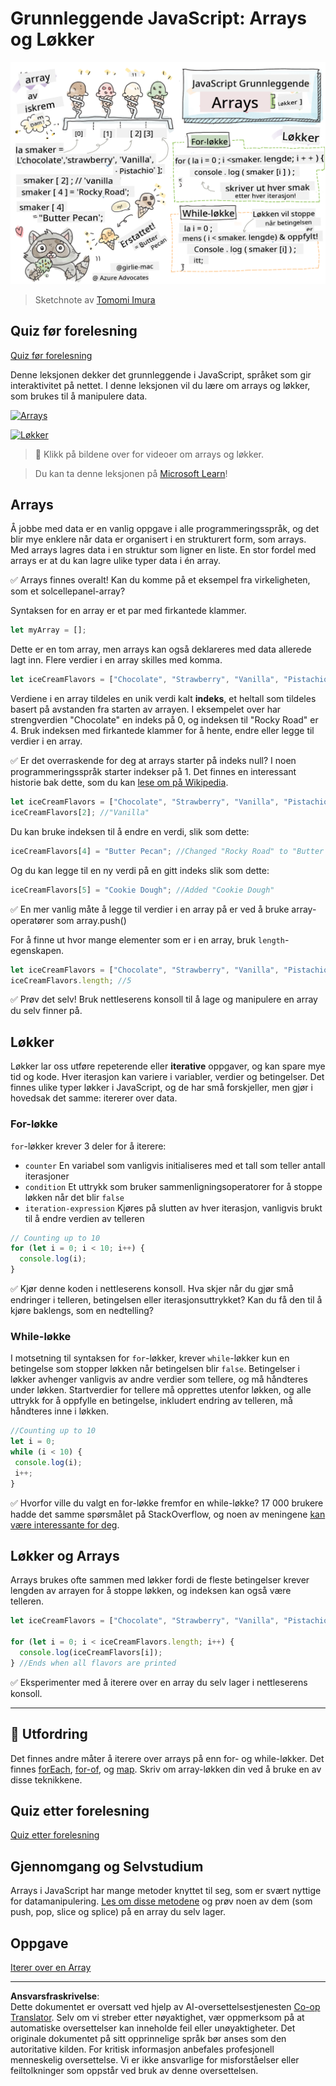 <!--
CO_OP_TRANSLATOR_METADATA:
{
  "original_hash": "3f7f87871312cf6cc12662da7d973182",
  "translation_date": "2025-08-26T21:46:59+00:00",
  "source_file": "2-js-basics/4-arrays-loops/README.md",
  "language_code": "no"
}
-->
# Grunnleggende JavaScript: Arrays og Løkker

![Grunnleggende JavaScript - Arrays](../../../../translated_images/webdev101-js-arrays.439d7528b8a294558d0e4302e448d193f8ad7495cc407539cc81f1afe904b470.no.png)
> Sketchnote av [Tomomi Imura](https://twitter.com/girlie_mac)

## Quiz før forelesning
[Quiz før forelesning](https://ff-quizzes.netlify.app/web/quiz/13)

Denne leksjonen dekker det grunnleggende i JavaScript, språket som gir interaktivitet på nettet. I denne leksjonen vil du lære om arrays og løkker, som brukes til å manipulere data.

[![Arrays](https://img.youtube.com/vi/1U4qTyq02Xw/0.jpg)](https://youtube.com/watch?v=1U4qTyq02Xw "Arrays")

[![Løkker](https://img.youtube.com/vi/Eeh7pxtTZ3k/0.jpg)](https://www.youtube.com/watch?v=Eeh7pxtTZ3k "Løkker")

> 🎥 Klikk på bildene over for videoer om arrays og løkker.

> Du kan ta denne leksjonen på [Microsoft Learn](https://docs.microsoft.com/learn/modules/web-development-101-arrays/?WT.mc_id=academic-77807-sagibbon)!

## Arrays

Å jobbe med data er en vanlig oppgave i alle programmeringsspråk, og det blir mye enklere når data er organisert i en strukturert form, som arrays. Med arrays lagres data i en struktur som ligner en liste. En stor fordel med arrays er at du kan lagre ulike typer data i én array.

✅ Arrays finnes overalt! Kan du komme på et eksempel fra virkeligheten, som et solcellepanel-array?

Syntaksen for en array er et par med firkantede klammer.

```javascript
let myArray = [];
```

Dette er en tom array, men arrays kan også deklareres med data allerede lagt inn. Flere verdier i en array skilles med komma.

```javascript
let iceCreamFlavors = ["Chocolate", "Strawberry", "Vanilla", "Pistachio", "Rocky Road"];
```

Verdiene i en array tildeles en unik verdi kalt **indeks**, et heltall som tildeles basert på avstanden fra starten av arrayen. I eksempelet over har strengverdien "Chocolate" en indeks på 0, og indeksen til "Rocky Road" er 4. Bruk indeksen med firkantede klammer for å hente, endre eller legge til verdier i en array.

✅ Er det overraskende for deg at arrays starter på indeks null? I noen programmeringsspråk starter indekser på 1. Det finnes en interessant historie bak dette, som du kan [lese om på Wikipedia](https://en.wikipedia.org/wiki/Zero-based_numbering).

```javascript
let iceCreamFlavors = ["Chocolate", "Strawberry", "Vanilla", "Pistachio", "Rocky Road"];
iceCreamFlavors[2]; //"Vanilla"
```

Du kan bruke indeksen til å endre en verdi, slik som dette:

```javascript
iceCreamFlavors[4] = "Butter Pecan"; //Changed "Rocky Road" to "Butter Pecan"
```

Og du kan legge til en ny verdi på en gitt indeks slik som dette:

```javascript
iceCreamFlavors[5] = "Cookie Dough"; //Added "Cookie Dough"
```

✅ En mer vanlig måte å legge til verdier i en array på er ved å bruke array-operatører som array.push()

For å finne ut hvor mange elementer som er i en array, bruk `length`-egenskapen.

```javascript
let iceCreamFlavors = ["Chocolate", "Strawberry", "Vanilla", "Pistachio", "Rocky Road"];
iceCreamFlavors.length; //5
```

✅ Prøv det selv! Bruk nettleserens konsoll til å lage og manipulere en array du selv finner på.

## Løkker

Løkker lar oss utføre repeterende eller **iterative** oppgaver, og kan spare mye tid og kode. Hver iterasjon kan variere i variabler, verdier og betingelser. Det finnes ulike typer løkker i JavaScript, og de har små forskjeller, men gjør i hovedsak det samme: itererer over data.

### For-løkke

`for`-løkker krever 3 deler for å iterere:
- `counter` En variabel som vanligvis initialiseres med et tall som teller antall iterasjoner
- `condition` Et uttrykk som bruker sammenligningsoperatorer for å stoppe løkken når det blir `false`
- `iteration-expression` Kjøres på slutten av hver iterasjon, vanligvis brukt til å endre verdien av telleren
  
```javascript
// Counting up to 10
for (let i = 0; i < 10; i++) {
  console.log(i);
}
```

✅ Kjør denne koden i nettleserens konsoll. Hva skjer når du gjør små endringer i telleren, betingelsen eller iterasjonsuttrykket? Kan du få den til å kjøre baklengs, som en nedtelling?

### While-løkke

I motsetning til syntaksen for `for`-løkker, krever `while`-løkker kun en betingelse som stopper løkken når betingelsen blir `false`. Betingelser i løkker avhenger vanligvis av andre verdier som tellere, og må håndteres under løkken. Startverdier for tellere må opprettes utenfor løkken, og alle uttrykk for å oppfylle en betingelse, inkludert endring av telleren, må håndteres inne i løkken.

```javascript
//Counting up to 10
let i = 0;
while (i < 10) {
 console.log(i);
 i++;
}
```

✅ Hvorfor ville du valgt en for-løkke fremfor en while-løkke? 17 000 brukere hadde det samme spørsmålet på StackOverflow, og noen av meningene [kan være interessante for deg](https://stackoverflow.com/questions/39969145/while-loops-vs-for-loops-in-javascript).

## Løkker og Arrays

Arrays brukes ofte sammen med løkker fordi de fleste betingelser krever lengden av arrayen for å stoppe løkken, og indeksen kan også være telleren.

```javascript
let iceCreamFlavors = ["Chocolate", "Strawberry", "Vanilla", "Pistachio", "Rocky Road"];

for (let i = 0; i < iceCreamFlavors.length; i++) {
  console.log(iceCreamFlavors[i]);
} //Ends when all flavors are printed
```

✅ Eksperimenter med å iterere over en array du selv lager i nettleserens konsoll.

---

## 🚀 Utfordring

Det finnes andre måter å iterere over arrays på enn for- og while-løkker. Det finnes [forEach](https://developer.mozilla.org/docs/Web/JavaScript/Reference/Global_Objects/Array/forEach), [for-of](https://developer.mozilla.org/docs/Web/JavaScript/Reference/Statements/for...of), og [map](https://developer.mozilla.org/docs/Web/JavaScript/Reference/Global_Objects/Array/map). Skriv om array-løkken din ved å bruke en av disse teknikkene.

## Quiz etter forelesning
[Quiz etter forelesning](https://ff-quizzes.netlify.app/web/quiz/14)

## Gjennomgang og Selvstudium

Arrays i JavaScript har mange metoder knyttet til seg, som er svært nyttige for datamanipulering. [Les om disse metodene](https://developer.mozilla.org/docs/Web/JavaScript/Reference/Global_Objects/Array) og prøv noen av dem (som push, pop, slice og splice) på en array du selv lager.

## Oppgave

[Iterer over en Array](assignment.md)

---

**Ansvarsfraskrivelse**:  
Dette dokumentet er oversatt ved hjelp av AI-oversettelsestjenesten [Co-op Translator](https://github.com/Azure/co-op-translator). Selv om vi streber etter nøyaktighet, vær oppmerksom på at automatiske oversettelser kan inneholde feil eller unøyaktigheter. Det originale dokumentet på sitt opprinnelige språk bør anses som den autoritative kilden. For kritisk informasjon anbefales profesjonell menneskelig oversettelse. Vi er ikke ansvarlige for misforståelser eller feiltolkninger som oppstår ved bruk av denne oversettelsen.